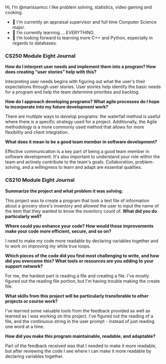 Hi, I’m @marissamcc I like problem solving, statistics, video gaming and cooking.
- 👀 I'm currently an appraisal supervisor and full time Computer Science major.
- 🌱 I’m currently learning ... EVERYTHING.
- 💞️ I’m looking forward to learning more C++ and Python, especially in regards to databases.

### CS250 Module Eight Journal
**How do I interpret user needs and implement them into a program? How does creating “user stories” help with this?**

Interpreting user needs begins with figuring out what the user's their expectations through user stories. User stories help identify the basic needs for a program and help the team determine priorities and backlog.

**How do I approach developing programs? What agile processes do I hope to incorporate into my future development work?**

There are multiple ways to develop programs: the waterfall method is useful where there is a specific strategy used for a project. Additionally, the Agile methodology is a more commonly used method that allows for more flexibility and client integration.

**What does it mean to be a good team member in software development?**

Effective communication is a key part of being a good team member in software development. It's also important to understand your role within the team and actively contribute to the team's goals. Collaboration, problem-solving, and a willingness to learn and adapt are essential qualities. 

### CS210 Module Eight Journal
**Summarize the project and what problem it was solving.**

This project was to create a program that took a text file of information about a grocery store's inventory and allowed the user to input the name of the item that they wanted to know the inventory count of.
**What did you do particularly well?**

**Where could you enhance your code? How would these improvements make your code more efficient, secure, and so on?**

I need to make my code more readable by declaring variables together and to work on improving my while true loops.

**Which pieces of the code did you find most challenging to write, and how did you overcome this? What tools or resources are you adding to your support network?**

For me, the hardest part is reading a file and creating a file. I've mostly figured out the reading file portion, but I'm having trouble making the create file. 

**What skills from this project will be particularly transferable to other projects or course work?**

I've learned some valuable tools from the feedback provided as well as learned as I was working on this project. I've figured out the reading of a file, and the continuous string in the user prompt - instead of just reading one word at a time.

**How did you make this program maintainable, readable, and adaptable?**

Part of the feedback received was that I needed to make it more readable, but after reviewing the code I see where I can make it more readable by declaring variables together. 
<!---
marissamcc/marissamcc is a ✨ special ✨ repository because its `README.md` (this file) appears on your GitHub profile.
You can click the Preview link to take a look at your changes.
--->

